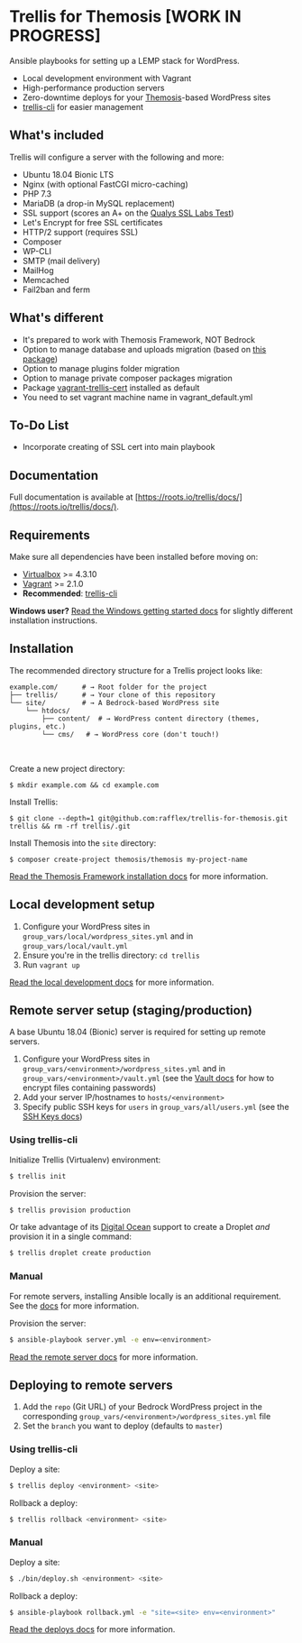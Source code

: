 # Trellis for Themosis [WORK IN PROGRESS]


Ansible playbooks for setting up a LEMP stack for WordPress.

- Local development environment with Vagrant
- High-performance production servers
- Zero-downtime deploys for your [Themosis](https://framework.themosis.com/)-based WordPress sites
- [trellis-cli](https://github.com/roots/trellis-cli) for easier management

## What's included

Trellis will configure a server with the following and more:

* Ubuntu 18.04 Bionic LTS
* Nginx (with optional FastCGI micro-caching)
* PHP 7.3
* MariaDB (a drop-in MySQL replacement)
* SSL support (scores an A+ on the [Qualys SSL Labs Test](https://www.ssllabs.com/ssltest/))
* Let's Encrypt for free SSL certificates
* HTTP/2 support (requires SSL)
* Composer
* WP-CLI
* SMTP (mail delivery)
* MailHog
* Memcached
* Fail2ban and ferm

## What's different
* It's prepared to work with Themosis Framework, NOT Bedrock
* Option to manage database and uploads migration (based on [this package](https://github.com/valentinocossar/trellis-database-uploads-migration))
* Option to manage plugins folder migration
* Option to manage private composer packages migration
* Package [vagrant-trellis-cert](https://github.com/TypistTech/vagrant-trellis-cert) installed as default
* You need to set vagrant machine name in vagrant_default.yml

## To-Do List
* Incorporate creating of SSL cert into main playbook


## Documentation

Full documentation is available at [https://roots.io/trellis/docs/](https://roots.io/trellis/docs/).

## Requirements

Make sure all dependencies have been installed before moving on:

* [Virtualbox](https://www.virtualbox.org/wiki/Downloads) >= 4.3.10
* [Vagrant](https://www.vagrantup.com/downloads.html) >= 2.1.0
* **Recommended**: [trellis-cli](https://github.com/roots/trellis-cli)

**Windows user?** [Read the Windows getting started docs](https://roots.io/getting-started/docs/windows-development-environment-trellis/) for slightly different installation instructions.

## Installation

The recommended directory structure for a Trellis project looks like:

```shell
example.com/      # → Root folder for the project
├── trellis/      # → Your clone of this repository
└── site/         # → A Bedrock-based WordPress site
    └── htdocs/
        ├── content/  # → WordPress content directory (themes, plugins, etc.)
        └── cms/   # → WordPress core (don't touch!)
```
<br>

Create a new project directory:
```shell
$ mkdir example.com && cd example.com
```
Install Trellis:
```shell
$ git clone --depth=1 git@github.com:rafflex/trellis-for-themosis.git trellis && rm -rf trellis/.git
```
Install Themosis into the `site` directory:
```shell
$ composer create-project themosis/themosis my-project-name
```

[Read the Themosis Framework installation docs](https://framework.themosis.com/docs/2.0/installation) for more information.

## Local development setup

1. Configure your WordPress sites in `group_vars/local/wordpress_sites.yml` and in `group_vars/local/vault.yml`
2. Ensure you're in the trellis directory: `cd trellis`
3. Run `vagrant up`

[Read the local development docs](https://roots.io/trellis/docs/local-development-setup/) for more information.

## Remote server setup (staging/production)

A base Ubuntu 18.04 (Bionic) server is required for setting up remote servers.

1. Configure your WordPress sites in `group_vars/<environment>/wordpress_sites.yml` and in `group_vars/<environment>/vault.yml` (see the [Vault docs](https://roots.io/trellis/docs/vault/) for how to encrypt files containing passwords)
2. Add your server IP/hostnames to `hosts/<environment>`
3. Specify public SSH keys for `users` in `group_vars/all/users.yml` (see the [SSH Keys docs](https://roots.io/trellis/docs/ssh-keys/))

### Using trellis-cli

Initialize Trellis (Virtualenv) environment:
```bash
$ trellis init
```

Provision the server:
```bash
$ trellis provision production
```

Or take advantage of its [Digital Ocean](https://roots.io/r/digitalocean) support to create a Droplet *and* provision it in a single command:
```bash
$ trellis droplet create production
```

### Manual

For remote servers, installing Ansible locally is an additional requirement. See the [docs](https://roots.io/trellis/docs/remote-server-setup/#requirements) for more information.

Provision the server:
```bash
$ ansible-playbook server.yml -e env=<environment>
```

[Read the remote server docs](https://roots.io/trellis/docs/remote-server-setup/) for more information.

## Deploying to remote servers

1. Add the `repo` (Git URL) of your Bedrock WordPress project in the corresponding `group_vars/<environment>/wordpress_sites.yml` file
2. Set the `branch` you want to deploy (defaults to `master`)

### Using trellis-cli

Deploy a site:
```bash
$ trellis deploy <environment> <site>
```

Rollback a deploy:
```bash
$ trellis rollback <environment> <site>
```

### Manual

Deploy a site:
```bash
$ ./bin/deploy.sh <environment> <site>
```

Rollback a deploy:
```bash
$ ansible-playbook rollback.yml -e "site=<site> env=<environment>"
```

[Read the deploys docs](https://roots.io/trellis/docs/deploys/) for more information.
